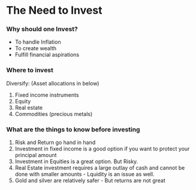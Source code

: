 # The Need to Invest
### Why should one Invest?
- To handle Inflation
- To create wealth
- Fulfill financial aspirations

### Where to invest
Diversify: (Asset allocations in below)
1. Fixed income instruments
2. Equity
3. Real estate
4. Commodities (precious metals)

### What are the things to know before investing
1. Risk and Return go hand in hand
2. Investment in fixed income is a good option if you want to protect your principal amount
3. Investment in Equities is a great option. But Risky.
4. Real Estate investment requires a large outlay of cash and cannot be done with smaller amounts - Lquidity is an issue as well.
5. Gold and silver are relatively safer - But returns are not great
